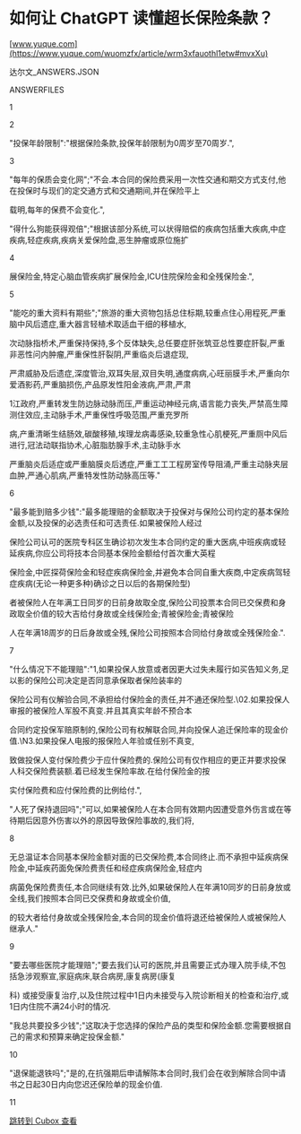 如何让 ChatGPT 读懂超长保险条款？
=====================

[www.yuque.com](https://www.yuque.com/wuomzfx/article/wrm3xfauothl1etw#mvxXu)

达尔文_ANSWERS.JSON

ANSWERFILES

1

2

"投保年龄限制":"根据保险条款,投保年龄限制为0周岁至70周岁.",

3

"每年的保质会变化网";"不会.本合同的保险费采用一次性交通和期交方式支付,他在投保时与现们的定交通方式和交通期间,并在保险平上

载明,每年的保费不会变化.",

"得什么狗能获得观倍";"根据该部分系统,可以状得赔偿的疾病包括重大疾病,中症疾病,轻症疾病,疾病关爱保险盘,恶生肿瘤或原位施扩

4

展保险金,特定心脑血管疾病扩展保险金,ICU住院保险金和全残保险金.",

5

"能吃的重大资料有期些";"旅游的重大资物包括总住标期,较重点住心用程死,严重脑中风后遗症,重大器言轻植术取适血干细的移植水,

次动脉指桥术,严重保持保持,多个反体缺失,总任要症肝张筑亚总性要症肝裂,严重非恶性问内肿瘤,严重保性肝裂阴,严重临炎后退症现,

严肃威胁及后遗症,深度管治,双耳失层,双目失明,通度病病,心旺丽膜手术,严重向尔爱酒影药,严重脑损伤,产品原发性阳金液病,严肃,严肃

1江政府,严重转发生防边脉动脉而压,严重运动神经元病,语言能力丧失,严禁高生障测住效应,主动脉手术,严重保性呼吸范围,严重充罗所

病,产重清晰生结肠效,碳酸移殖,埃理龙病毒感染,较重急性心肌梗死,严重厕中风后进行,冠法动联指协术,心脏脂肪腺手术,主动脉手水

严重脑炎后适症或严重脑膜炎后透症,严重工工工程房室传导阻涌,严重主动脉夹层血肿,严通心肌病,严重特发性防动脉高压等."

6

"最多能到赔多少钱":"最多能理赔的金额取决于投保对与保险公司约定的基本保险金额,以及投保的必选责任和可选责任.如果被保险人经过

保险公司认可的医院专科区生确诊初次发生本合同约定的重大医病,中班疾病或轻延疾病,你应公司将技本合同基本保险金额给付首次重大英程

保险金,中匠探荷保险金和轻症疾病保险金,并避免本合同自重大疾商,中定疾病驾轻症疾病(无论一种更多种)确诊之日以后的各期保险型)

者被保险人在年满工日同岁的日前身故取全度,保险公司投票本合同已交保费和身政取全价值的较大吉给付身故或全线保险金;青被保险金;青被保险

人在年满18周岁的日后身故或全残,保险公司按照本合同给付身故或全残保险金.".

7

"什么情况下不能理赔":"1,如果投保人放意或者因更大过失未履行如买告知义务,足以影的保险公司决定是否同意承保取者保险装率的

保险公司有仪解验合同,不承担给付保险金的责任,并不通还保险型.\\02.如果投保人审报的被保险人军股不真变.并且其真实年龄不预合本

合同约定投保军赔原制的,保险公司有权解联合同,并向投保人追迁保险率的现金价值.\\N3.如果投保人电报的报保险人年验或任别不真变,

致做投保人变付保险费少于应什保险费的.保险公司有仅作相应的更正并要求投保人科交保险费装额.着已经发生保险率故.在给付保险金的按

实付保险费和应付保险费的比例给付.",

"人死了保持退回吗";"可以,如果被保险人在本合同有效期内因遭受意外伤言或在等待期后因意外伤害以外的原因导致保险事故的,我们将,

8

无总温证本合同基本保险金额对面的已交保险费,本合同终止.而不承担中延疾病保险金,中延疾药面免保险费责任和经症疾病保险金,轻症内

病菌免保险费责任,本合同继续有效.比外,如果破保险人在年满10同岁的日前身放或全线,我们按照本合同已交保费和身故或全价值,

的较大者给付身故或全残保险金,本合同的现金价值将退还给被保险人或被保险人继承人."

9

"要去哪些医院才能理赔";"要去我们认可的医院,并且需要正式办理入院手续,不包括急涉观察宣,家庭病床,联合病房,康复病房(康复

科) 或接受康复治疗,以及住院过程中1日内未接受与入院诊断相关的检查和治疗,或1日内住院不满24小时的情况.

"我总共要投多少钱";"这取决于您选择的保险产品的类型和保险金额.您需要根据自己的需求和预算来确定投保金额."

10

"退保能退铁吗";"是的,在抗强期后申请解陈本合同时,我们会在收到解除合同中请书之日起30日内向您迟还保险单的现金价值.

11

[跳转到 Cubox 查看](https://cubox.pro/my/card?id=7059264939168367203)
